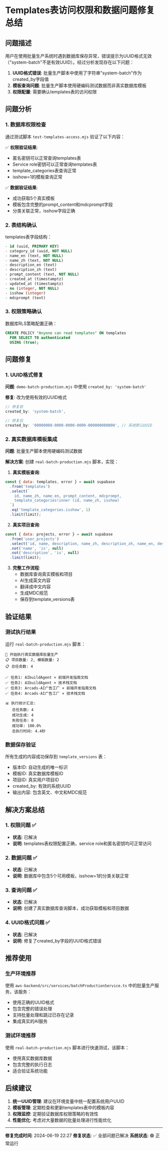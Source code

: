 # Templates表访问权限和数据问题修复总结

## 问题描述

用户在使用批量生产系统时遇到数据库保存异常，错误提示为UUID格式无效（"system-batch"不是有效UUID）。经过分析发现存在以下问题：

1. **UUID格式错误**: 批量生产脚本中使用了字符串"system-batch"作为created_by字段值
2. **模板查询问题**: 批量生产脚本使用硬编码测试数据而非真实数据库模板
3. **权限配置**: 需要确认templates表的访问权限

## 问题分析

### 1. 数据库权限检查

通过测试脚本 `test-templates-access.mjs` 验证了以下内容：

✅ **权限验证结果**:
- 匿名密钥可以正常查询templates表
- Service role密钥可以正常查询templates表
- template_categories表查询正常
- isshow=1的模板查询正常

✅ **数据验证结果**:
- 成功获取5个真实模板
- 模板包含完整的prompt_content和mdcprompt字段
- 分类关联正常，isshow字段正确

### 2. 表结构确认

templates表字段结构：
```sql
- id (uuid, PRIMARY KEY)
- category_id (uuid, NOT NULL)
- name_en (text, NOT NULL)
- name_zh (text, NOT NULL)
- description_en (text)
- description_zh (text)
- prompt_content (text, NOT NULL)
- created_at (timestamptz)
- updated_at (timestamptz)
- no (integer, NOT NULL)
- isshow (integer)
- mdcprompt (text)
```

### 3. 权限策略确认

数据库RLS策略配置正确：
```sql
CREATE POLICY "Anyone can read templates" ON templates
  FOR SELECT TO authenticated
  USING (true);
```

## 问题修复

### 1. UUID格式修复

**问题**: `demo-batch-production.mjs` 中使用 `created_by: 'system-batch'`

**修复**: 改为使用有效的UUID格式
```javascript
// 修复前
created_by: 'system-batch',

// 修复后
created_by: '00000000-0000-0000-0000-000000000000', // 系统默认UUID
```

### 2. 真实数据库模板集成

**问题**: 批量生产脚本使用硬编码测试数据

**解决方案**: 创建 `real-batch-production.mjs` 脚本，实现：

1. **真实模板查询**:
```javascript
const { data: templates, error } = await supabase
  .from('templates')
  .select(`
    id, name_zh, name_en, prompt_content, mdcprompt,
    template_categories!inner (id, name_zh, isshow)
  `)
  .eq('template_categories.isshow', 1)
  .limit(limit);
```

2. **真实项目查询**:
```javascript
const { data: projects, error } = await supabase
  .from('user_projects')
  .select('id, name, description, name_zh, description_zh, name_en, description_en')
  .not('name', 'is', null)
  .not('description', 'is', null)
  .limit(limit);
```

3. **完整工作流程**:
   - 数据库查询真实模板和项目
   - AI生成英文内容
   - 翻译成中文内容
   - 生成MDC规范
   - 保存到template_versions表

## 验证结果

### 测试执行结果

运行 `real-batch-production.mjs` 脚本：

```
🚀 开始执行真实数据库批量生产
📋 项目数量: 2, 模板数量: 2
📋 总任务数: 4

✅ 任务1: AIbuildAgent × 前端开发指南文档
✅ 任务2: AIbuildAgent × 技术栈文档  
✅ 任务3: Arcads-AI广告工厂 × 前端开发指南文档
✅ 任务4: Arcads-AI广告工厂 × 技术栈文档

📊 执行统计汇总:
   总任务数: 4
   成功生成: 4
   失败任务: 0
   成功率: 100.0%
   总执行时间: 4.4秒
```

### 数据保存验证

所有生成的内容成功保存到 `template_versions` 表：
- 版本ID: 自动生成的唯一标识
- 模板ID: 真实数据库模板ID
- 项目ID: 真实用户项目ID
- created_by: 有效的系统UUID
- 输出内容: 包含英文、中文和MDC规范

## 解决方案总结

### 1. 权限问题 ✅
- **状态**: 已解决
- **说明**: templates表权限配置正确，service role和匿名密钥均可正常访问

### 2. 数据问题 ✅
- **状态**: 已解决
- **说明**: 数据库中包含5个可用模板，isshow=1的分类关联正常

### 3. 查询问题 ✅
- **状态**: 已解决
- **说明**: 创建了真实数据库查询脚本，成功获取模板和项目数据

### 4. UUID格式问题 ✅
- **状态**: 已解决
- **说明**: 修复了created_by字段的UUID格式错误

## 推荐使用

### 生产环境推荐
使用 `aws-backend/src/services/batchProductionService.ts` 中的批量生产服务，该服务：
- 使用正确的UUID格式
- 包含完整的错误处理
- 支持批量处理和跳过已存在记录
- 集成真实的AI服务

### 测试环境推荐
使用 `real-batch-production.mjs` 脚本进行快速测试，该脚本：
- 使用真实数据库数据
- 包含完整的执行日志
- 适合验证系统功能

## 后续建议

1. **统一UUID管理**: 建议在环境变量中统一配置系统用户UUID
2. **模板管理**: 定期检查和更新templates表中的模板内容
3. **权限监控**: 定期验证数据库权限策略的有效性
4. **性能优化**: 考虑对大量数据的批量处理进行性能优化

---

**修复完成时间**: 2024-06-19 22:27
**修复状态**: ✅ 全部问题已解决
**系统状态**: 🟢 正常运行 